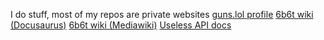 I do stuff, most of my repos are private
websites
[guns.lol profile](https://guns.lol/beveled)
[6b6t wiki (Docusaurus)](https://6b6t-wiki.vercel.app/)
[6b6t wiki (Mediawiki)](http://uk1.plutonodes.com:25009/)
[Useless API docs](https://beneficial-orly-smoother-ccc0a95a.koyeb.app/)
